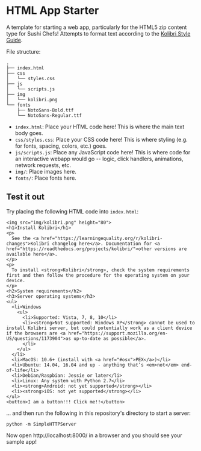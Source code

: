 # HTML App Starter

A template for starting a web app, particularly for the HTML5 zip content type for Sushi Chefs! Attempts to format text according to the [Kolibri Style Guide](http://kolibribeta.learningequality.org/style_guide#/).

File structure:

```
.
├── index.html
├── css
│   └── styles.css
├── js
│   └── scripts.js
├── img
│   └── kolibri.png
└── fonts
    ├── NotoSans-Bold.ttf
    └── NotoSans-Regular.ttf
```

- `index.html`: Place your HTML code here! This is where the main text body goes.
- `css/styles.css`: Place your CSS code here! This is where styling (e.g. for fonts, spacing, colors, etc.) goes.
- `js/scripts.js`: Place any JavaScript code here! This is where code for an interactive webapp would go -- logic, click handlers, animations, network requests, etc.
- `img/`: Place images here.
- `fonts/`: Place fonts here.

## Test it out

Try placing the following HTML code into `index.html`:

```
<img src="img/kolibri.png" height="80">
<h1>Install Kolibri</h1>
<p>
  See the <a href="https://learningequality.org/r/kolibri-changes">Kolibri changelog here</a>. Documentation for <a href="https://readthedocs.org/projects/kolibri/">other versions are available here</a>.
</p>
<p>
  To install <strong>Kolibri</strong>, check the system requirements first and then follow the procedure for the operating system on your device.
</p>
<h2>System requirements</h2>
<h3>Server operating systems</h3>
<ul>
  <li>Windows
    <ul>
      <li>Supported: Vista, 7, 8, 10</li>
      <li><strong>Not supported: Windows XP</strong> cannot be used to install Kolibri server, but could potentially work as a client device if the browsers are <a href="https://support.mozilla.org/en-US/questions/1173904">as up-to-date as possible</a>.
      </li>
    </ul>
  </li>
  <li>MacOS: 10.6+ (install with <a href="#osx">PEX</a>)</li>
  <li>Ubuntu: 14.04, 16.04 and up - anything that’s <em>not</em> end-of-life</li>
  <li>Debian/Raspbian: Jessie or later</li>
  <li>Linux: Any system with Python 2.7</li>
  <li><strong>Android: not yet supported</strong></li>
  <li><strong>iOS: not yet supported</strong></li>
</ul>
<button>I am a button!!! Click me!!</button>
```

... and then run the following in this repository's directory to start a server:

```
python -m SimpleHTTPServer
```

Now open http://localhost:8000/ in a browser and you should see your sample app!
